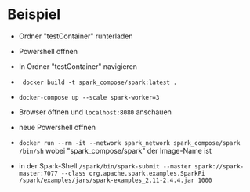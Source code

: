 # Beispiel

- Ordner "testContainer" runterladen
- Powershell öffnen
- In Ordner "testContainer" navigieren
- ```  docker build -t spark_compose/spark:latest . ```
- ``` docker-compose up --scale spark-worker=3 ```
- Browser öffnen und ``` localhost:8080 ``` anschauen

- neue Powershell öffnen
- ``` docker run --rm -it --network spark_network spark_compose/spark /bin/sh ``` wobei "spark_compose/spark" der Image-Name ist 
- in der Spark-Shell ``` /spark/bin/spark-submit --master spark://spark-master:7077 --class org.apache.spark.examples.SparkPi /spark/examples/jars/spark-examples_2.11-2.4.4.jar 1000 ```


